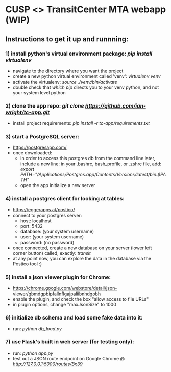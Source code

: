 # CUSP <> TransitCenter MTA webapp (WIP)

## Instructions to get it up and runnning:

### 1) install python's virtual environment package: *pip install virtualenv*
  - navigate to the directory where you want the project
  - create a new python virtual environment called 'venv': *virtualenv venv*
  - activate the virtualenv: *source ./venv/bin/activate*
  - double check that *which pip* directs you to your venv python, and not your system level python

### 2) clone the app repo: *git clone https://github.com/ian-wright/tc-app.git*
  - install project requirements: *pip install -r tc-app/requirements.txt*

### 3) start a PostgreSQL server: 
  - https://postgresapp.com/
  - once downloaded:
    - in order to access this postgres db from the command line later, include a new line: in your .bashrc, bash_profile, or .zshrc file, add: *export PATH="/Applications/Postgres.app/Contents/Versions/latest/bin:$PATH"*
    - open the app initialize a new server

### 4) install a postgres client for looking at tables:
  - https://eggerapps.at/postico/
  - connect to your postgres server:
    - host: localhost
    - port: 5432
    - database: (your system username)
    - user: (your system username)
    - password: (no password)
  -  once connected, create a new database on your server (lower left corner button) called, exactly: *transit*
  -  at any point now, you can explore the data in the database via the Postico tool :)

### 5) install a json viewer plugin for Chrome:
  - https://chrome.google.com/webstore/detail/json-viewer/gbmdgpbipfallnflgajpaliibnhdgobh
  - enable the plugin, and check the box "allow access to file URLs"
  - in plugin options, change "maxJsonSize" to 1000
   
### 6) initialize db schema and load some fake data into it:
  - run: *python db_load.py*

### 7) use Flask's built in web server (for testing only):
  - run: *python app.py*
  - test out a JSON route endpoint on Google Chrome @ *http://127.0.0.1:5000/routes/Bx39*

